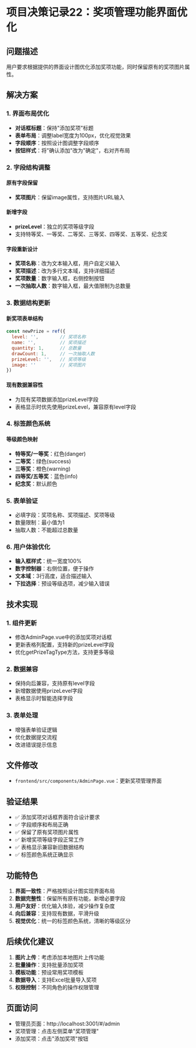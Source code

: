 # 项目决策记录22：奖项管理功能界面优化

## 问题描述
用户要求根据提供的界面设计图优化添加奖项功能，同时保留原有的奖项图片属性。

## 解决方案

### 1. 界面布局优化
- **对话框标题**：保持"添加奖项"标题
- **表单布局**：调整label宽度为100px，优化视觉效果
- **字段顺序**：按照设计图调整字段顺序
- **按钮样式**：将"确认添加"改为"确定"，右对齐布局

### 2. 字段结构调整

#### 原有字段保留
- **奖项图片**：保留image属性，支持图片URL输入

#### 新增字段
- **prizeLevel**：独立的奖项等级字段
- 支持特等奖、一等奖、二等奖、三等奖、四等奖、五等奖、纪念奖

#### 字段重新设计
- **奖项名称**：改为文本输入框，用户自定义输入
- **奖项描述**：改为多行文本域，支持详细描述
- **奖项数量**：数字输入框，右侧控制按钮
- **一次抽取人数**：数字输入框，最大值限制为总数量

### 3. 数据结构更新

#### 新奖项表单结构
```javascript
const newPrize = ref({
  level: '',        // 奖项名称
  name: '',         // 奖项描述
  quantity: 1,      // 总数量
  drawCount: 1,     // 一次抽取人数
  prizeLevel: '',   // 奖项等级
  image: ''         // 奖项图片
})
```

#### 现有数据兼容性
- 为现有奖项数据添加prizeLevel字段
- 表格显示时优先使用prizeLevel，兼容原有level字段

### 4. 标签颜色系统

#### 等级颜色映射
- **特等奖/一等奖**：红色(danger)
- **二等奖**：绿色(success)
- **三等奖**：橙色(warning)
- **四等奖/五等奖**：蓝色(info)
- **纪念奖**：默认颜色

### 5. 表单验证
- 必填字段：奖项名称、奖项描述、奖项等级
- 数量限制：最小值为1
- 抽取人数：不能超过总数量

### 6. 用户体验优化
- **输入框样式**：统一宽度100%
- **数字控制器**：右侧位置，便于操作
- **文本域**：3行高度，适合描述输入
- **下拉选择**：预设等级选项，减少输入错误

## 技术实现

### 1. 组件更新
- 修改AdminPage.vue中的添加奖项对话框
- 更新表格列配置，支持新的prizeLevel字段
- 优化getPrizeTagType方法，支持更多等级

### 2. 数据兼容
- 保持向后兼容，支持原有level字段
- 新增数据使用prizeLevel字段
- 表格显示时智能选择字段

### 3. 表单处理
- 增强表单验证逻辑
- 优化数据提交流程
- 改进错误提示信息

## 文件修改
- `frontend/src/components/AdminPage.vue`：更新奖项管理界面

## 验证结果
- ✅ 添加奖项对话框界面符合设计要求
- ✅ 字段顺序和布局正确
- ✅ 保留了原有奖项图片属性
- ✅ 新增奖项等级字段正常工作
- ✅ 表格显示兼容新旧数据结构
- ✅ 标签颜色系统正确显示

## 功能特色
1. **界面一致性**：严格按照设计图实现界面布局
2. **数据完整性**：保留所有原有功能，新增必要字段
3. **用户友好**：优化输入体验，减少操作复杂度
4. **向后兼容**：支持现有数据，平滑升级
5. **视觉优化**：统一的标签颜色系统，清晰的等级区分

## 后续优化建议
1. **图片上传**：考虑添加本地图片上传功能
2. **批量操作**：支持批量添加奖项
3. **模板功能**：预设常用奖项模板
4. **数据导入**：支持Excel批量导入奖项
5. **权限控制**：不同角色的操作权限管理

## 页面访问
- 管理员页面：http://localhost:3001/#/admin
- 奖项管理：点击左侧菜单"奖项管理"
- 添加奖项：点击"添加奖项"按钮